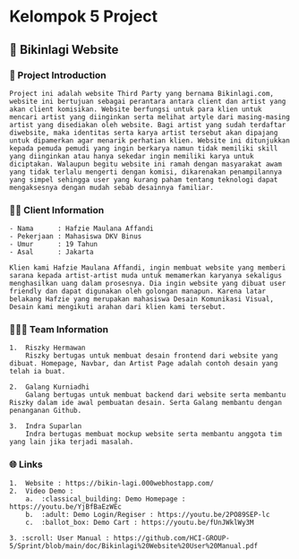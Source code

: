 # Kelompok 5 Project
## :compass: Bikinlagi Website

### :bookmark_tabs: Project Introduction
    Project ini adalah website Third Party yang bernama Bikinlagi.com, website ini bertujuan sebagai perantara antara client dan artist yang akan client komisikan. Website berfungsi untuk para klien untuk mencari artist yang diinginkan serta melihat artyle dari masing-masing artist yang disediakan oleh website. Bagi artist yang sudah terdaftar diwebsite, maka identitas serta karya artist tersebut akan dipajang untuk dipamerkan agar menarik perhatian klien. Website ini ditunjukkan kepada pemuda pemudi yang ingin berkarya namun tidak memiliki skill yang diinginkan atau hanya sekedar ingin memiliki karya untuk diciptakan. Walaupun begitu website ini ramah dengan masyarakat awam yang tidak terlalu mengerti dengan komisi, dikarenakan penampilannya yang simpel sehingga user yang kurang paham tentang teknologi dapat mengaksesnya dengan mudah sebab desainnya familiar.

### :man_judge: Client Information
    - Nama      : Hafzie Maulana Affandi
    - Pekerjaan : Mahasiswa DKV Binus
    - Umur      : 19 Tahun
    - Asal      : Jakarta
    
    Klien kami Hafzie Maulana Affandi, ingin membuat website yang memberi sarana kepada artist-artist muda untuk memamerkan karyanya sekaligus menghasilkan uang dalam prosesnya. Dia ingin website yang dibuat user friendly dan dapat digunakan oleh golongan manapun. Karena latar belakang Hafzie yang merupakan mahasiswa Desain Komunikasi Visual, Desain kami mengikuti arahan dari klien kami tersebut.

### :family_man_man_boy: Team Information
    1.  Riszky Hermawan
        Riszky bertugas untuk membuat desain frontend dari website yang dibuat. Homepage, Navbar, dan Artist Page adalah contoh desain yang telah ia buat.

    2.  Galang Kurniadhi
        Galang bertugas untuk membuat backend dari website serta membantu Riszky dalam ide awal pembuatan desain. Serta Galang membantu dengan penanganan Github.

    3.  Indra Suparlan
        Indra bertugas membuat mockup website serta membantu anggota tim yang lain jika terjadi masalah.

### :globe_with_meridians: Links
    1.  Website : https://bikin-lagi.000webhostapp.com/
    2.  Video Demo :
        a.  :classical_building: Demo Homepage : https://youtu.be/YjBfBaEzWEc
        b.  :adult: Demo Login/Regiser : https://youtu.be/2PO89SEP-lc
        c.  :ballot_box: Demo Cart : https://youtu.be/fUnJWklWy3M

    3. :scroll: User Manual : https://github.com/HCI-GROUP-5/Sprint/blob/main/doc/Bikinlagi%20Website%20User%20Manual.pdf
